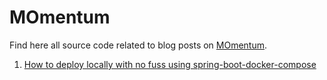 # MOmentum

Find here all source code related to blog posts on [MOmentum](https://dev.to/migrosonline).

1. [How to deploy locally with no fuss using spring-boot-docker-compose](./spring-boot-docker-compose/README.md)
